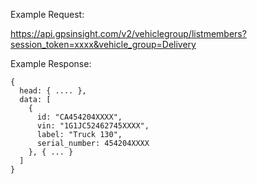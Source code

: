 Example Request:

https://api.gpsinsight.com/v2/vehiclegroup/listmembers?session_token=xxxx&vehicle_group=Delivery

Example Response:

    {
      head: { .... },
      data: [
        {
          id: "CA454204XXXX",
          vin: "1G1JC52462745XXXX",
          label: "Truck 130",
          serial_number: 454204XXXX
        }, { ... }
      ]
    }
